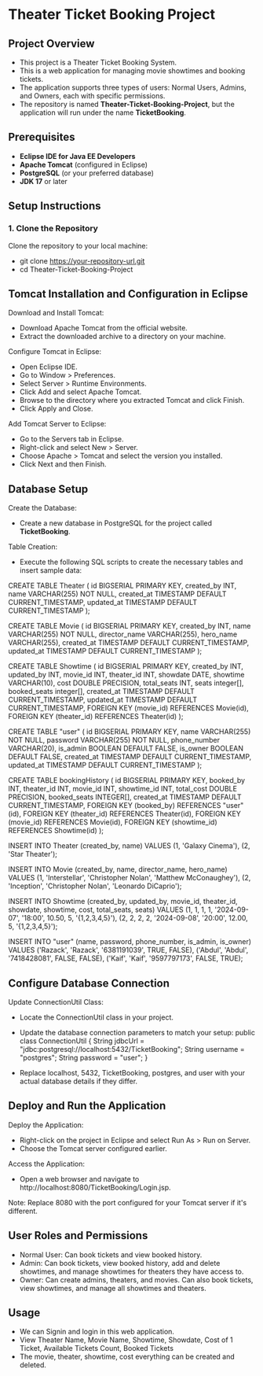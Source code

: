 # Theater Ticket Booking Project

## Project Overview
- This project is a Theater Ticket Booking System. 
- This is a web application for managing movie showtimes and booking tickets.
- The application supports three types of users: Normal Users, Admins, and Owners, each with specific permissions.
- The repository is named **Theater-Ticket-Booking-Project**, but the application will run under the name **TicketBooking**.

## Prerequisites

- **Eclipse IDE for Java EE Developers**
- **Apache Tomcat** (configured in Eclipse)
- **PostgreSQL** (or your preferred database)
- **JDK 17** or later

## Setup Instructions

### 1. **Clone the Repository**

Clone the repository to your local machine:
- git clone https://your-repository-url.git
- cd Theater-Ticket-Booking-Project

## Tomcat Installation and Configuration in Eclipse

Download and Install Tomcat:
- Download Apache Tomcat from the official website.
- Extract the downloaded archive to a directory on your machine.

Configure Tomcat in Eclipse:
- Open Eclipse IDE.
- Go to Window > Preferences.
- Select Server > Runtime Environments.
- Click Add and select Apache Tomcat.
- Browse to the directory where you extracted Tomcat and click Finish.
- Click Apply and Close.

Add Tomcat Server to Eclipse:
- Go to the Servers tab in Eclipse.
- Right-click and select New > Server.
- Choose Apache > Tomcat and select the version you installed.
- Click Next and then Finish.

## Database Setup

Create the Database:
- Create a new database in PostgreSQL for the project called **TicketBooking**.

Table Creation:
- Execute the following SQL scripts to create the necessary tables and insert sample data:

CREATE TABLE Theater (
    id BIGSERIAL PRIMARY KEY,
    created_by INT,
    name VARCHAR(255) NOT NULL,
    created_at TIMESTAMP DEFAULT CURRENT_TIMESTAMP,
    updated_at TIMESTAMP DEFAULT CURRENT_TIMESTAMP
);

CREATE TABLE Movie (
    id BIGSERIAL PRIMARY KEY,
    created_by INT,
    name VARCHAR(255) NOT NULL,
    director_name VARCHAR(255),
    hero_name VARCHAR(255),
    created_at TIMESTAMP DEFAULT CURRENT_TIMESTAMP,
    updated_at TIMESTAMP DEFAULT CURRENT_TIMESTAMP
);

CREATE TABLE Showtime (
    id BIGSERIAL PRIMARY KEY,
    created_by INT,
    updated_by INT,
    movie_id INT,
    theater_id INT,
    showdate DATE,
    showtime VARCHAR(10),
    cost DOUBLE PRECISION,
    total_seats INT,
    seats integer[],
    booked_seats integer[],
    created_at TIMESTAMP DEFAULT CURRENT_TIMESTAMP,
    updated_at TIMESTAMP DEFAULT CURRENT_TIMESTAMP,
    FOREIGN KEY (movie_id) REFERENCES Movie(id),
    FOREIGN KEY (theater_id) REFERENCES Theater(id)
);

CREATE TABLE "user" (
    id BIGSERIAL PRIMARY KEY,
    name VARCHAR(255) NOT NULL,
    password VARCHAR(255) NOT NULL,
    phone_number VARCHAR(20),
    is_admin BOOLEAN DEFAULT FALSE,
    is_owner BOOLEAN DEFAULT FALSE,
    created_at TIMESTAMP DEFAULT CURRENT_TIMESTAMP,
    updated_at TIMESTAMP DEFAULT CURRENT_TIMESTAMP
);

CREATE TABLE bookingHistory (
    id BIGSERIAL PRIMARY KEY,
    booked_by INT,
    theater_id INT,
    movie_id INT,
    showtime_id INT,
    total_cost DOUBLE PRECISION,
    booked_seats INTEGER[],
    created_at TIMESTAMP DEFAULT CURRENT_TIMESTAMP,
    FOREIGN KEY (booked_by) REFERENCES "user"(id),
    FOREIGN KEY (theater_id) REFERENCES Theater(id),
    FOREIGN KEY (movie_id) REFERENCES Movie(id),
    FOREIGN KEY (showtime_id) REFERENCES Showtime(id)
);

INSERT INTO Theater (created_by, name) VALUES
(1, 'Galaxy Cinema'),
(2, 'Star Theater');

INSERT INTO Movie (created_by, name, director_name, hero_name) VALUES
(1, 'Interstellar', 'Christopher Nolan', 'Matthew McConaughey'),
(2, 'Inception', 'Christopher Nolan', 'Leonardo DiCaprio');

INSERT INTO Showtime (created_by, updated_by, movie_id, theater_id, showdate, showtime, cost, total_seats, seats) VALUES
(1, 1, 1, 1, '2024-09-07', '18:00', 10.50, 5, '{1,2,3,4,5}'),
(2, 2, 2, 2, '2024-09-08', '20:00', 12.00, 5, '{1,2,3,4,5}');

INSERT INTO "user" (name, password, phone_number, is_admin, is_owner) VALUES
('Razack', 'Razack', '6381191039', TRUE, FALSE),
('Abdul', 'Abdul', '7418428081', FALSE, FALSE),
('Kaif', 'Kaif', '9597797173', FALSE, TRUE);

## Configure Database Connection

Update ConnectionUtil Class:
- Locate the ConnectionUtil class in your project.

- Update the database connection parameters to match your setup:
public class ConnectionUtil {
    String jdbcUrl = "jdbc:postgresql://localhost:5432/TicketBooking";
    String username = "postgres";
    String password = "user";
}

- Replace localhost, 5432, TicketBooking, postgres, and user with your actual database details if they differ.
  
## Deploy and Run the Application

Deploy the Application:
- Right-click on the project in Eclipse and select Run As > Run on Server.
- Choose the Tomcat server configured earlier.

Access the Application:
- Open a web browser and navigate to http://localhost:8080/TicketBooking/Login.jsp.

Note: Replace 8080 with the port configured for your Tomcat server if it's different.

## User Roles and Permissions
- Normal User: Can book tickets and view booked history.
- Admin: Can book tickets, view booked history, add and delete showtimes, and manage showtimes for theaters they have access to.
- Owner: Can create admins, theaters, and movies. Can also book tickets, view showtimes, and manage all showtimes and theaters.

## Usage
- We can Signin and login in this web application.
- View Theater Name, Movie Name, Showtime, Showdate, Cost of 1 Ticket, Available Tickets Count, Booked Tickets
- The movie, theater, showtime, cost everything can be created and deleted.
